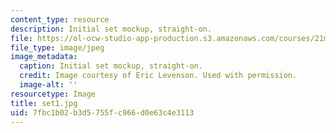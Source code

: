 ```yaml
---
content_type: resource
description: Initial set mockup, straight-on.
file: https://ol-ocw-studio-app-production.s3.amazonaws.com/courses/21m-873-theater-arts-topics-suburbia-january-iap-2008/7fbc1b02b3d5755fc966d0e63c4e3113_set1.jpg
file_type: image/jpeg
image_metadata:
  caption: Initial set mockup, straight-on.
  credit: Image courtesy of Eric Levenson. Used with permission.
  image-alt: ''
resourcetype: Image
title: set1.jpg
uid: 7fbc1b02-b3d5-755f-c966-d0e63c4e3113
---
```

